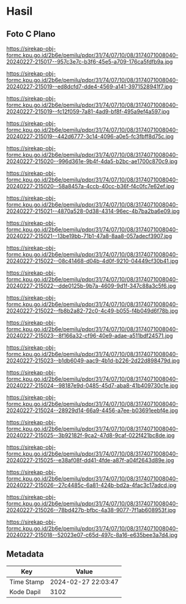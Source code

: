 # Hasil

## Foto C Plano

https://sirekap-obj-formc.kpu.go.id/2b6e/pemilu/pdpr/31/74/07/10/08/3174071008040-20240227-215017--957c3e7c-b3f6-45e5-a709-176ca5fdfb9a.jpg

https://sirekap-obj-formc.kpu.go.id/2b6e/pemilu/pdpr/31/74/07/10/08/3174071008040-20240227-215019--ed8dcfd7-dde4-4569-a141-3971528941f7.jpg

https://sirekap-obj-formc.kpu.go.id/2b6e/pemilu/pdpr/31/74/07/10/08/3174071008040-20240227-215019--fc12f059-7a81-4ad9-bf8f-495a9ef4a597.jpg

https://sirekap-obj-formc.kpu.go.id/2b6e/pemilu/pdpr/31/74/07/10/08/3174071008040-20240227-215019--442d6777-3c14-4096-a0e5-fc3fbff8d75c.jpg

https://sirekap-obj-formc.kpu.go.id/2b6e/pemilu/pdpr/31/74/07/10/08/3174071008040-20240227-215020--996d361e-9b4f-4da5-b2bc-ae1700c870c9.jpg

https://sirekap-obj-formc.kpu.go.id/2b6e/pemilu/pdpr/31/74/07/10/08/3174071008040-20240227-215020--58a8457a-4ccb-40cc-b36f-f4c0fc7e62ef.jpg

https://sirekap-obj-formc.kpu.go.id/2b6e/pemilu/pdpr/31/74/07/10/08/3174071008040-20240227-215021--4870a528-0d38-4314-96ec-4b7ba2ba6e09.jpg

https://sirekap-obj-formc.kpu.go.id/2b6e/pemilu/pdpr/31/74/07/10/08/3174071008040-20240227-215021--13be19bb-71b1-47a8-8aa8-057adecf3907.jpg

https://sirekap-obj-formc.kpu.go.id/2b6e/pemilu/pdpr/31/74/07/10/08/3174071008040-20240227-215022--08c41468-d04b-4d0f-9210-04449cf30b41.jpg

https://sirekap-obj-formc.kpu.go.id/2b6e/pemilu/pdpr/31/74/07/10/08/3174071008040-20240227-215022--dde0125b-9b7a-4609-9d1f-347c88a3c5f6.jpg

https://sirekap-obj-formc.kpu.go.id/2b6e/pemilu/pdpr/31/74/07/10/08/3174071008040-20240227-215022--fb8b2a82-72c0-4c49-b055-f4b049d6f78b.jpg

https://sirekap-obj-formc.kpu.go.id/2b6e/pemilu/pdpr/31/74/07/10/08/3174071008040-20240227-215023--8f166a32-cf96-40e9-adae-a511bdf24571.jpg

https://sirekap-obj-formc.kpu.go.id/2b6e/pemilu/pdpr/31/74/07/10/08/3174071008040-20240227-215023--b1db6049-aac9-4b1d-b226-2d22d898479d.jpg

https://sirekap-obj-formc.kpu.go.id/2b6e/pemilu/pdpr/31/74/07/10/08/3174071008040-20240227-215024--98187e9d-0485-45d7-aba8-41b409730c1e.jpg

https://sirekap-obj-formc.kpu.go.id/2b6e/pemilu/pdpr/31/74/07/10/08/3174071008040-20240227-215024--28929d14-66a9-4456-a7ee-b03691eebf4e.jpg

https://sirekap-obj-formc.kpu.go.id/2b6e/pemilu/pdpr/31/74/07/10/08/3174071008040-20240227-215025--3b92182f-9ca2-47d8-9caf-022f421bc8de.jpg

https://sirekap-obj-formc.kpu.go.id/2b6e/pemilu/pdpr/31/74/07/10/08/3174071008040-20240227-215025--e38af08f-dd41-4fde-a87f-a04f2643d89e.jpg

https://sirekap-obj-formc.kpu.go.id/2b6e/pemilu/pdpr/31/74/07/10/08/3174071008040-20240227-215026--27c4485c-6a81-424b-bd2a-4fac3c17adcd.jpg

https://sirekap-obj-formc.kpu.go.id/2b6e/pemilu/pdpr/31/74/07/10/08/3174071008040-20240227-215026--78bd427b-bfbc-4a38-9077-7f1ab608953f.jpg

https://sirekap-obj-formc.kpu.go.id/2b6e/pemilu/pdpr/31/74/07/10/08/3174071008040-20240227-215018--52023e07-c65d-497c-8a16-e635bee3a7d4.jpg


## Metadata

| Key        | Value               |
| ---------- | ------------------- |
| Time Stamp | 2024-02-27 22:03:47 |
| Kode Dapil | 3102                |



